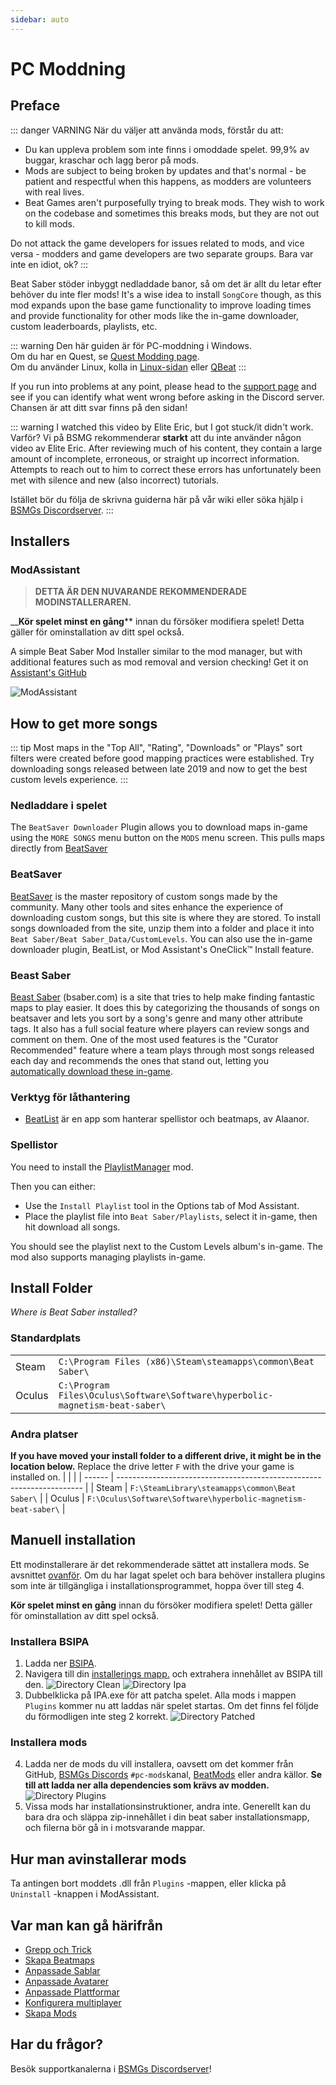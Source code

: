 ```yaml
---
sidebar: auto
---
```


# PC Moddning

## Preface

::: danger VARNING När du väljer att använda mods, förstår du att:

* Du kan uppleva problem som inte finns i omoddade spelet. 99,9% av buggar, kraschar och lagg beror på mods.
* Mods are subject to being broken by updates and that's normal - be patient and respectful when this happens, as modders are volunteers with real lives.
* Beat Games aren't purposefully trying to break mods. They wish to work on the codebase and sometimes this breaks mods, but they are not out to kill mods.

Do not attack the game developers for issues related to mods, and vice versa - modders and game developers are two separate groups. Bara var inte en idiot, ok? :::

Beat Saber stöder inbyggt nedladdade banor, så om det är allt du letar efter behöver du inte fler mods! It's a wise idea to install `SongCore` though, as this mod expands upon the base game functionality to improve loading times and provide functionality for other mods like the in-game downloader, custom leaderboards, playlists, etc.

::: warning Den här guiden är för PC-moddning i Windows.  
Om du har en Quest, se [Quest Modding page](/quest-modding.md).  
Om du använder Linux, kolla in [Linux-sidan](/modding/linux.md) eller [QBeat](https://github.com/geefr/beatsaber-linux-goodies/blob/master/README.md) :::

If you run into problems at any point, please head to the [support page](./support) and see if you can identify what went wrong before asking in the Discord server. Chansen är att ditt svar finns på den sidan!

::: warning I watched this video by Elite Eric, but I got stuck/it didn't work. Varför? Vi på BSMG rekommenderar **starkt** att du inte använder någon video av Elite Eric. After reviewing much of his content, they contain a large amount of incomplete, erroneous, or straight up incorrect information. Attempts to reach out to him to correct these errors has unfortunately been met with silence and new (also incorrect) tutorials.

Istället bör du följa de skrivna guiderna här på vår wiki eller söka hjälp i [BSMGs Discordserver](https://discord.gg/beatsabermods). :::

## Installers

### ModAssistant
> **DETTA ÄR DEN NUVARANDE REKOMMENDERADE MODINSTALLERAREN.**

__**Kör spelet minst en gång**** innan du försöker modifiera spelet! Detta gäller för ominstallation av ditt spel också.

A simple Beat Saber Mod Installer similar to the mod manager, but with additional features such as mod removal and version checking! Get it on [Assistant's GitHub](https://github.com/Assistant/ModAssistant/releases/latest)

![ModAssistant](~@images/beginners-guide/modassistant.png)

## How to get more songs
::: tip Most maps in the "Top All", "Rating", "Downloads" or "Plays" sort filters were created before good mapping practices were established. Try downloading songs released between late 2019 and now to get the best custom levels experience. :::

### Nedladdare i spelet
The `BeatSaver Downloader` Plugin allows you to download maps in-game using the `MORE SONGS` menu button on the `MODS` menu screen. This pulls maps directly from [BeatSaver](https://beatsaver.com)

### BeatSaver
[BeatSaver](https://beatsaver.com) is the master repository of custom songs made by the community. Many other tools and sites enhance the experience of downloading custom songs, but this site is where they are stored. To install songs downloaded from the site, unzip them into a folder and place it into `Beat Saber/Beat Saber_Data/CustomLevels`. You can also use the in-game downloader plugin, BeatList, or Mod Assistant's OneClick™ Install feature.

### Beast Saber
[Beast Saber](https://www.bsaber.com) (bsaber.com) is a site that tries to help make finding fantastic maps to play easier. It does this by categorizing the thousands of songs on beatsaver and lets you sort by a song's genre and many other attribute tags. It also has a full social feature where players can review songs and comment on them. One of the most used features is the "Curator Recommended" feature where a team plays through most songs released each day and recommends the ones that stand out, letting you [automatically download these in-game](https://bsaber.com/beatsync/).

### Verktyg för låthantering

* [BeatList](https://github.com/Alaanor/beatlist) är en app som hanterar spellistor och beatmaps, av Alaanor.

### Spellistor
You need to install the [PlaylistManager](https://github.com/rithik-b/PlaylistManager/releases/latest) mod.

Then you can either:

* Use the `Install Playlist` tool in the Options tab of Mod Assistant.
* Place the playlist file into `Beat Saber/Playlists`, select it in-game, then hit download all songs.

You should see the playlist next to the Custom Levels album's in-game. The mod also supports managing playlists in-game.

## Install Folder
_Where is Beat Saber installed?_

### Standardplats
|        |                                                                                      |
| ------ | ------------------------------------------------------------------------------------ |
| Steam  | `C:\Program Files (x86)\Steam\steamapps\common\Beat Saber\`                  |
| Oculus | `C:\Program Files\Oculus\Software\Software\hyperbolic-magnetism-beat-saber\` |

### Andra platser
**If you have moved your install folder to a different drive, it might be in the location below.** Replace the drive letter `F` with the drive your game is installed on.
|        |                                                                       |
| ------ | --------------------------------------------------------------------- |
| Steam  | `F:\SteamLibrary\steamapps\common\Beat Saber\`                 |
| Oculus | `F:\Oculus\Software\Software\hyperbolic-magnetism-beat-saber\` |

## Manuell installation
Ett modinstallerare är det rekommenderade sättet att installera mods. Se avsnittet [ovanför](#installers). Om du har lagat spelet och bara behöver installera plugins som inte är tillgängliga i installationsprogrammet, hoppa över till steg 4.

**Kör spelet minst en gång** innan du försöker modifiera spelet! Detta gäller för ominstallation av ditt spel också.

### Installera BSIPA

1. Ladda ner [BSIPA](https://github.com/bsmg/BeatSaber-IPA-Reloaded/releases).
2. Navigera till din [installerings mapp.](#install-folder) och extrahera innehållet av BSIPA till den. ![Directory Clean](~@images/beginners-guide/directory-clean.png "Directory Clean") ![Directory Ipa](~@images/beginners-guide/directory-ipa.png "Directory Ipa")
3. Dubbelklicka på IPA.exe för att patcha spelet. Alla mods i mappen `Plugins` kommer nu att laddas när spelet startas. Om det finns fel följde du förmodligen inte steg 2 korrekt. ![Directory Patched](~@images/beginners-guide/directory-patched.png "Directory Patched")

### Installera mods

4. Ladda ner de mods du vill installera, oavsett om det kommer från GitHub, [BSMGs Discords](https://discord.com/invite/beatsabermods) `#pc-mods`kanal,  [BeatMods](https://beatmods.com/#/mods) eller andra källor. **Se till att ladda ner alla dependencies som krävs av modden.** ![Directory Plugins](~@images/beginners-guide/directory-plugins.png "Directory Plugins")
5. Vissa mods har installationsinstruktioner, andra inte. Generellt kan du bara dra och släppa zip-innehållet i din beat saber installationsmapp, och filerna bör gå in i motsvarande mappar.

## Hur man avinstallerar mods
Ta antingen bort moddets .dll från `Plugins` -mappen, eller klicka på `Uninstall` -knappen i ModAssistant.

## Var man kan gå härifrån

* [Grepp och Trick](./grips-and-tricks.md)
* [Skapa Beatmaps](/mapping/)
* [Anpassade Sablar](/models/custom-sabers.md)
* [Anpassade Avatarer](/models/custom-avatars.md)
* [Anpassade Plattformar](/models/custom-platforms.md)
* [Konfigurera multiplayer](https://bs.assistant.moe/Multiplayer/)
* [Skapa Mods](/modding/)

## Har du frågor?
Besök supportkanalerna i [BSMGs Discordserver](https://discord.gg/beatsabermods)!
